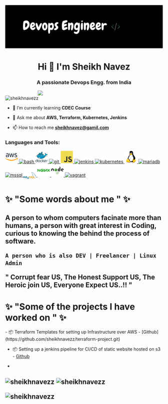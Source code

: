 <img  src="https://github.com/sheikhnavezz/png/blob/main/png.png" >
<h1 align="center">Hi 👋 I'm Sheikh Navez</h1>
<h3 align="center">A passionate Devops Engg. from India</h3>
<img align="right" width="400" src="https://github.com/abhisheknaiidu/abhisheknaiidu/blob/master/code.gif?raw=true">

<p align="left"> <img src="https://komarev.com/ghpvc/?username=sheikhnavezz&label=Profile%20views&color=0e75b6&style=flat" alt="sheikhnavezz" /> </p>

- 🌱 I’m currently learning **CDEC Course**

- 💬 Ask me about **AWS, Terraform, Kubernetes, Jenkins**

- 📫 How to reach me **sheikhnavez@gamil.com**

<p align="left">
</p>

<h3 align="left">Languages and Tools:</h3>
<p align="left"> <a href="https://aws.amazon.com" target="_blank" rel="noreferrer"> <img src="https://raw.githubusercontent.com/devicons/devicon/master/icons/amazonwebservices/amazonwebservices-original-wordmark.svg" alt="aws" width="40" height="40"/> </a> <a href="https://www.gnu.org/software/bash/" target="_blank" rel="noreferrer"> <img src="https://www.vectorlogo.zone/logos/gnu_bash/gnu_bash-icon.svg" alt="bash" width="40" height="40"/> </a> <a href="https://www.docker.com/" target="_blank" rel="noreferrer"> <img src="https://raw.githubusercontent.com/devicons/devicon/master/icons/docker/docker-original-wordmark.svg" alt="docker" width="40" height="40"/> </a> <a href="https://git-scm.com/" target="_blank" rel="noreferrer"> <img src="https://www.vectorlogo.zone/logos/git-scm/git-scm-icon.svg" alt="git" width="40" height="40"/> </a> <a href="https://developer.mozilla.org/en-US/docs/Web/JavaScript" target="_blank" rel="noreferrer"> <img src="https://raw.githubusercontent.com/devicons/devicon/master/icons/javascript/javascript-original.svg" alt="javascript" width="40" height="40"/> </a> <a href="https://www.jenkins.io" target="_blank" rel="noreferrer"> <img src="https://www.vectorlogo.zone/logos/jenkins/jenkins-icon.svg" alt="jenkins" width="40" height="40"/> </a> <a href="https://kubernetes.io" target="_blank" rel="noreferrer"> <img src="https://www.vectorlogo.zone/logos/kubernetes/kubernetes-icon.svg" alt="kubernetes" width="40" height="40"/> </a> <a href="https://www.linux.org/" target="_blank" rel="noreferrer"> <img src="https://raw.githubusercontent.com/devicons/devicon/master/icons/linux/linux-original.svg" alt="linux" width="40" height="40"/> </a> <a href="https://mariadb.org/" target="_blank" rel="noreferrer"> <img src="https://www.vectorlogo.zone/logos/mariadb/mariadb-icon.svg" alt="mariadb" width="40" height="40"/> </a> <a href="https://www.microsoft.com/en-us/sql-server" target="_blank" rel="noreferrer"> <img src="https://www.svgrepo.com/show/303229/microsoft-sql-server-logo.svg" alt="mssql" width="40" height="40"/> </a> <a href="https://www.mysql.com/" target="_blank" rel="noreferrer"> <img align="center" src="https://raw.githubusercontent.com/devicons/devicon/master/icons/mysql/mysql-original-wordmark.svg" alt="mysql" width="40" height="40"/> </a> <a href="https://www.nginx.com" target="_blank" rel="noreferrer"> <img src="https://raw.githubusercontent.com/devicons/devicon/master/icons/nginx/nginx-original.svg" alt="nginx" width="40" height="40"/> </a> <a href="https://nodejs.org" target="_blank" rel="noreferrer"> <img src="https://raw.githubusercontent.com/devicons/devicon/master/icons/nodejs/nodejs-original-wordmark.svg" alt="nodejs" width="40" height="40"/> </a> <a href="https://www.vagrantup.com/" target="_blank" rel="noreferrer"> <img src="https://www.vectorlogo.zone/logos/vagrantup/vagrantup-icon.svg" alt="vagrant" width="40" height="40"/> </a> </p>


<h1>
   ✨ "Some words about me " ✨</h1>
<h2><p>
    A person to whom computers facinate more than humans, a person with great interest in Coding,
    curious to knowing the behind the process of software.
   
    A person who is also DEV | Freelancer | Linux Admin
   " Corrupt fear US, The Honest Support US, The Heroic join US, Everyone Expect US..!! "
    
</p></h2> 
 
<h1>
   ✨ "Some of the projects I have worked on " ✨</h1>
  - 📦 Terraform Templates for setting up Infrastructure over AWS - [Github](https://github.com/sheikhnavezz/terraform-project.git)

  - 📦 Setting up a jenkins pipeline for CI/CD of static website hosted on s3 - [Github](https://github.com/sheikhnavezz/jenkins-project.git)

  - 
<h2><p>
 

 


<p><img align="left" src="https://github-readme-stats.vercel.app/api/top-langs?username=sheikhnavezz&show_icons=true&locale=en&layout=compact" alt="sheikhnavezz" /></p>

<p>&nbsp;<img  src="https://github-readme-stats.vercel.app/api?username=sheikhnavezz&show_icons=true&locale=en" alt="sheikhnavezz" /></p>

<p><img align="center" src="https://github-readme-streak-stats.herokuapp.com/?user=sheikhnavezz&" alt="sheikhnavezz" /></p>
